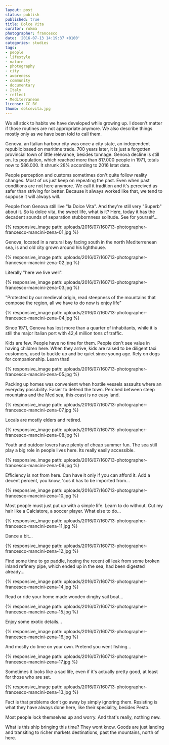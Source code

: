 ```yaml
---
layout: post
status: publish
published: true
title: Dolce Vita
curator: rokma
photographer: francesco
date: '2016-07-13 14:19:37 +0100'
categories: studies
tags:
- people
- lifestyle
- nature
- photography
- city
- awareness
- community
- documentary
- Italy
- reflect
- Mediterranean
license: CC_BY
thumb: dolcevita.jpg
---
```



We all stick to habits we have developed while growing up. I doesn't matter if those routines are not appropriate anymore. We also describe things mostly only as we have been told to call them.

Genova, an Italian harbour city was once a city state, an independent republic based on maritime trade. 700 years later, it is just a forgotten provincial town of little relevance, besides tonnage. Genova decline is still on. Its population, which reached more than 817.000 people in 1971, totals now to 586.000. It shrunk 28% according to 2016 Istat data.

People perception and customs sometimes don't quite follow reality changes. Most of us just keep on repeating the past. Even when past conditions are not here anymore. We call it tradition and it's perceived as safer than striving for better. Because it always worked like that, we tend to suppose it will always will.

People from Genova still live "la Dolce Vita". And they're still very "Superb" about it. So la dolce vita, the sweet life, what is it? Here, today it has the decadent sounds of separation stubbornness solitude. See for yourself...



{% responsive_image path: uploads/2016/07/160713-photographer-francesco-mancini-zena-01.jpg %}

Genova, located in a natural bay facing south in the north Mediterrenean sea, is and old city grown around his lighthouse.

{% responsive_image path: uploads/2016/07/160713-photographer-francesco-mancini-zena-02.jpg %}

Literally "here we live well".

{% responsive_image path: uploads/2016/07/160713-photographer-francesco-mancini-zena-03.jpg %}

"Protected by our medieval origin, read steepness of the mountains that compose the region, all we have to do now is enjoy life"

{% responsive_image path: uploads/2016/07/160713-photographer-francesco-mancini-zena-04.jpg %}

Since 1971, Genova has lost more than a quarter of inhabitants, while it is still the major Italian port with 42,4 million tons of traffic.

Kids are few. People have no time for them. People don't see value in having children here. When they arrive, kids are raised to be diligent taxi customers, used to buckle up and be quiet since young age. Rely on dogs for companionship. Learn that!

{% responsive_image path: uploads/2016/07/160713-photographer-francesco-mancini-zena-05.jpg %}

Packing up homes was convenient when hostile vessels assaults where an everyday possibility. Easier to defend the town. Perched between steep mountains and the Med sea, this coast is no easy land.

{% responsive_image path: uploads/2016/07/160713-photographer-francesco-mancini-zena-07.jpg %}

Locals are mostly elders and retired.

{% responsive_image path: uploads/2016/07/160713-photographer-francesco-mancini-zena-08.jpg %}

Youth and outdoor lovers have plenty of cheap summer fun. The sea still play a big role in people lives here. Its really easily accessible.

{% responsive_image path: uploads/2016/07/160713-photographer-francesco-mancini-zena-09.jpg %}

Efficiency is not from here. Can have it only if you can afford it. Add a decent percent, you know, 'cos it has to be imported from...

{% responsive_image path: uploads/2016/07/160713-photographer-francesco-mancini-zena-10.jpg %}

Most people must just put up with a simple life. Learn to do without. Cut my hair like a Calciatore, a soccer player. What else to do...

{% responsive_image path: uploads/2016/07/160713-photographer-francesco-mancini-zena-11.jpg %}

Dance a bit...

{% responsive_image path: uploads/2016/07/160713-photographer-francesco-mancini-zena-12.jpg %}

Find some time to go paddle, hoping the recent oil leak from some broken inland refinery pipe, which ended up in the sea, had been digested already...

{% responsive_image path: uploads/2016/07/160713-photographer-francesco-mancini-zena-14.jpg %}

Read or ride your home made wooden dinghy sail boat...

{% responsive_image path: uploads/2016/07/160713-photographer-francesco-mancini-zena-15.jpg %}

Enjoy some exotic details...

{% responsive_image path: uploads/2016/07/160713-photographer-francesco-mancini-zena-16.jpg %}

And mostly do time on your own. Pretend you went fishing...

{% responsive_image path: uploads/2016/07/160713-photographer-francesco-mancini-zena-17.jpg %}

Sometimes it looks like a sad life, even if it's actually pretty good, at least for those who are set.

{% responsive_image path: uploads/2016/07/160713-photographer-francesco-mancini-zena-13.jpg %}

Fact is that problems don't go away by simply ignoring them. Resisting is what they have always done here, like their speciality, besides Pesto.

Most people lock themselves up and worry. And that's really, nothing new.

What is this ship bringing this time? They wont know. Goods are just landing and transiting to richer markets destinations, past the mountains, north of here.
